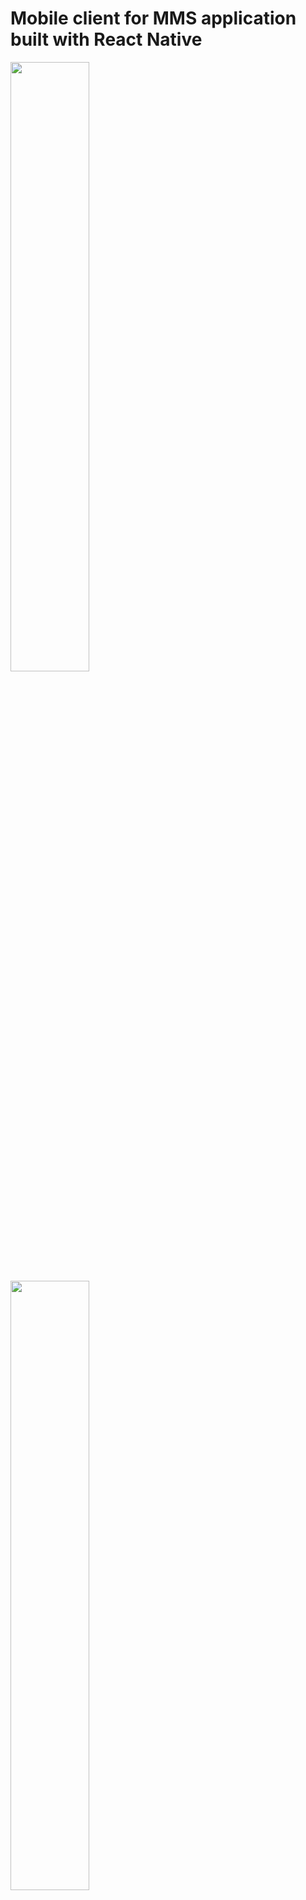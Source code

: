 # Mobile client for MMS application built with React Native
<img width="50%" height="50%" src="https://i.imgur.com/1rDc6lI.jpg"/>
<img width="50%" height="50%" src="https://i.imgur.com/6n3Yqrh.png"/>
<img width="50%" height="50%" src="https://i.imgur.com/7gWdeaG.png"/>
<img width="50%" height="50%" src="https://i.imgur.com/3xJIfCn.png"/>
<img width="50%" height="50%" src="https://i.imgur.com/fQjIeBf.png"/>
<img width="50%" height="50%" src="https://i.imgur.com/R0R8UDc.png"/>
<blockquote class="imgur-embed-pub" lang="en" data-id="a/S56rs8J"><a href="//imgur.com/S56rs8J"></a></blockquote><script async src="//s.imgur.com/min/embed.js" charset="utf-8"></script>

## Getting Started

Clone Repo

````
https://github.com/sdmms/sdmms-mobile-client.git
````

Install dependecies for react native

````
cd sdmms-mobile-client
npm install
````

## React Native Requirements and Getting Started

<a href="https://facebook.github.io/react-native/docs/getting-started.html" target="_blank">Requirements and Getting Started</a>

<a href="https://facebook.github.io/react-native/docs/android-setup.html" target="_blank">Android Setup</a>

## IOS

````
Open sdmms-mobile-client.xcodeproj in XCode
````

## Android

````
navigate to sdmms-mobile-client
react-native run-android

````
